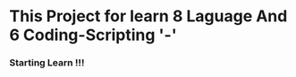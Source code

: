 <h1> This Project for learn 8 Laguage And 6 Coding-Scripting '-' </h1>
<h3> Starting Learn !!! </h3>
